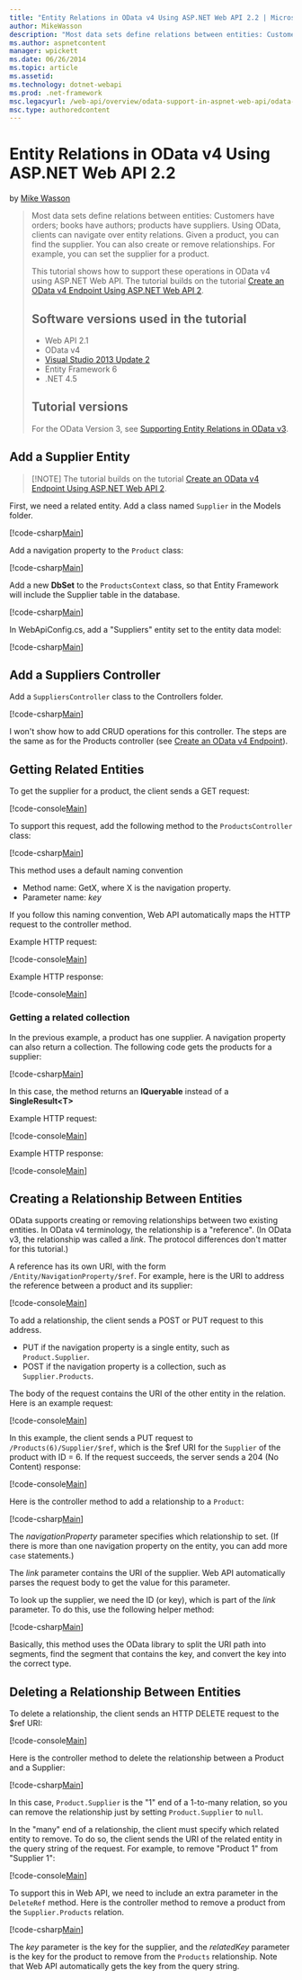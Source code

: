 ```yaml
---
title: "Entity Relations in OData v4 Using ASP.NET Web API 2.2 | Microsoft Docs"
author: MikeWasson
description: "Most data sets define relations between entities: Customers have orders; books have authors; products have suppliers. Using OData, clients can navigate over..."
ms.author: aspnetcontent
manager: wpickett
ms.date: 06/26/2014
ms.topic: article
ms.assetid: 
ms.technology: dotnet-webapi
ms.prod: .net-framework
msc.legacyurl: /web-api/overview/odata-support-in-aspnet-web-api/odata-v4/entity-relations-in-odata-v4
msc.type: authoredcontent
---
```

Entity Relations in OData v4 Using ASP.NET Web API 2.2
====================
by [Mike Wasson](https://github.com/MikeWasson)

> Most data sets define relations between entities: Customers have orders; books have authors; products have suppliers. Using OData, clients can navigate over entity relations. Given a product, you can find the supplier. You can also create or remove relationships. For example, you can set the supplier for a product.
> 
> This tutorial shows how to support these operations in OData v4 using ASP.NET Web API. The tutorial builds on the tutorial [Create an OData v4 Endpoint Using ASP.NET Web API 2](create-an-odata-v4-endpoint.md).
> 
> ## Software versions used in the tutorial
> 
> 
> - Web API 2.1
> - OData v4
> - [Visual Studio 2013 Update 2](https://www.visualstudio.com/downloads/download-visual-studio-vs)
> - Entity Framework 6
> - .NET 4.5
> 
> 
> ## Tutorial versions
> 
> For the OData Version 3, see [Supporting Entity Relations in OData v3](https://asp.net/web-api/overview/odata-support-in-aspnet-web-api/odata-v3/working-with-entity-relations).


## Add a Supplier Entity

> [!NOTE] The tutorial builds on the tutorial [Create an OData v4 Endpoint Using ASP.NET Web API 2](create-an-odata-v4-endpoint.md).


First, we need a related entity. Add a class named `Supplier` in the Models folder.

[!code-csharp[Main](entity-relations-in-odata-v4/samples/sample1.cs)]

Add a navigation property to the `Product` class:

[!code-csharp[Main](entity-relations-in-odata-v4/samples/sample2.cs?highlight=13-15)]

Add a new **DbSet** to the `ProductsContext` class, so that Entity Framework will include the Supplier table in the database.

[!code-csharp[Main](entity-relations-in-odata-v4/samples/sample3.cs?highlight=10)]

In WebApiConfig.cs, add a &quot;Suppliers&quot; entity set to the entity data model:

[!code-csharp[Main](entity-relations-in-odata-v4/samples/sample4.cs?highlight=6)]

## Add a Suppliers Controller

Add a `SuppliersController` class to the Controllers folder.

[!code-csharp[Main](entity-relations-in-odata-v4/samples/sample5.cs)]

I won't show how to add CRUD operations for this controller. The steps are the same as for the Products controller (see [Create an OData v4 Endpoint](create-an-odata-v4-endpoint.md)).

## Getting Related Entities

To get the supplier for a product, the client sends a GET request:

[!code-console[Main](entity-relations-in-odata-v4/samples/sample6.cmd)]

To support this request, add the following method to the `ProductsController` class:

[!code-csharp[Main](entity-relations-in-odata-v4/samples/sample7.cs)]

This method uses a default naming convention

- Method name: GetX, where X is the navigation property.
- Parameter name: *key*

If you follow this naming convention, Web API automatically maps the HTTP request to the controller method.

Example HTTP request:

[!code-console[Main](entity-relations-in-odata-v4/samples/sample8.cmd)]

Example HTTP response:

[!code-console[Main](entity-relations-in-odata-v4/samples/sample9.cmd)]

### Getting a related collection

In the previous example, a product has one supplier. A navigation property can also return a collection. The following code gets the products for a supplier:

[!code-csharp[Main](entity-relations-in-odata-v4/samples/sample10.cs)]

In this case, the method returns an **IQueryable** instead of a **SingleResult&lt;T&gt;**

Example HTTP request:

[!code-console[Main](entity-relations-in-odata-v4/samples/sample11.cmd)]

Example HTTP response:

[!code-console[Main](entity-relations-in-odata-v4/samples/sample12.cmd)]

## Creating a Relationship Between Entities

OData supports creating or removing relationships between two existing entities. In OData v4 terminology, the relationship is a &quot;reference&quot;. (In OData v3, the relationship was called a *link*. The protocol differences don't matter for this tutorial.)

A reference has its own URI, with the form `/Entity/NavigationProperty/$ref`. For example, here is the URI to address the reference between a product and its supplier:

[!code-console[Main](entity-relations-in-odata-v4/samples/sample13.cmd)]

To add a relationship, the client sends a POST or PUT request to this address.

- PUT if the navigation property is a single entity, such as `Product.Supplier`.
- POST if the navigation property is a collection, such as `Supplier.Products`.

The body of the request contains the URI of the other entity in the relation. Here is an example request:

[!code-console[Main](entity-relations-in-odata-v4/samples/sample14.cmd)]

In this example, the client sends a PUT request to `/Products(6)/Supplier/$ref`, which is the $ref URI for the `Supplier` of the product with ID = 6. If the request succeeds, the server sends a 204 (No Content) response:

[!code-console[Main](entity-relations-in-odata-v4/samples/sample15.cmd)]

Here is the controller method to add a relationship to a `Product`:

[!code-csharp[Main](entity-relations-in-odata-v4/samples/sample16.cs)]

The *navigationProperty* parameter specifies which relationship to set. (If there is more than one navigation property on the entity, you can add more `case` statements.)

The *link* parameter contains the URI of the supplier. Web API automatically parses the request body to get the value for this parameter.

To look up the supplier, we need the ID (or key), which is part of the *link* parameter. To do this, use the following helper method:

[!code-csharp[Main](entity-relations-in-odata-v4/samples/sample17.cs)]

Basically, this method uses the OData library to split the URI path into segments, find the segment that contains the key, and convert the key into the correct type.

## Deleting a Relationship Between Entities

To delete a relationship, the client sends an HTTP DELETE request to the $ref URI:

[!code-console[Main](entity-relations-in-odata-v4/samples/sample18.cmd)]

Here is the controller method to delete the relationship between a Product and a Supplier:

[!code-csharp[Main](entity-relations-in-odata-v4/samples/sample19.cs)]

In this case, `Product.Supplier` is the &quot;1&quot; end of a 1-to-many relation, so you can remove the relationship just by setting `Product.Supplier` to `null`.

In the &quot;many&quot; end of a relationship, the client must specify which related entity to remove. To do so, the client sends the URI of the related entity in the query string of the request. For example, to remove "Product 1" from "Supplier 1":

[!code-console[Main](entity-relations-in-odata-v4/samples/sample20.cmd?highlight=1)]

To support this in Web API, we need to include an extra parameter in the `DeleteRef` method. Here is the controller method to remove a product from the `Supplier.Products` relation.

[!code-csharp[Main](entity-relations-in-odata-v4/samples/sample21.cs)]

The *key* parameter is the key for the supplier, and the *relatedKey* parameter is the key for the product to remove from the `Products` relationship. Note that Web API automatically gets the key from the query string.